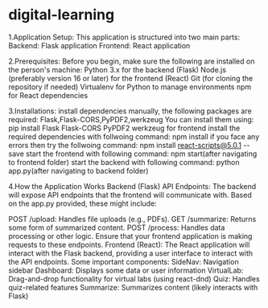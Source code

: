 # digital-learning
1.Application Setup:
This application is structured into two main parts:
Backend: Flask application
Frontend: React application


2.Prerequisites:
Before you begin, make sure the following are installed on the person's machine:
Python 3.x for the backend (Flask)
Node.js (preferably version 16 or later) for the frontend (React)
Git (for cloning the repository if needed)
Virtualenv for Python to manage environments
npm for React dependencies


3.Installations:
install dependencies manually, the following packages are required:
Flask,Flask-CORS,PyPDF2,werkzeug
You can install them using:
pip install Flask Flask-CORS PyPDF2 werkzeug
for frontend install the required dependencies with follwoing command:
npm install
if you face any errors then try the follwoing command:
npm install react-scripts@5.0.1 --save
start the frontend with following command:
npm start(after navigating to frontend folder)
start the backend with following command:
python app.py(after navigating to backend folder)

4.How the Application Works
Backend (Flask) API Endpoints:
The backend will expose API endpoints that the frontend will communicate with. Based on the app.py provided, these might include:

POST /upload: Handles file uploads (e.g., PDFs).
GET /summarize: Returns some form of summarized content.
POST /process: Handles data processing or other logic.
Ensure that your frontend application is making requests to these endpoints.
Frontend (React):
The React application will interact with the Flask backend, providing a user interface to interact with the API endpoints. Some important components:
SideNav: Navigation sidebar
Dashboard: Displays some data or user information
VirtualLab: Drag-and-drop functionality for virtual labs (using react-dnd)
Quiz: Handles quiz-related features
Summarize: Summarizes content (likely interacts with Flask)
